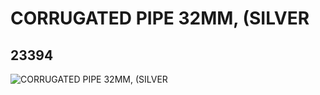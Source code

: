 # CORRUGATED PIPE 32MM, (SILVER
## 23394
![CORRUGATED PIPE 32MM, (SILVER](https://lc-www-live-s.legocdn.com/media/bricks/5/2/4143704.jpg)